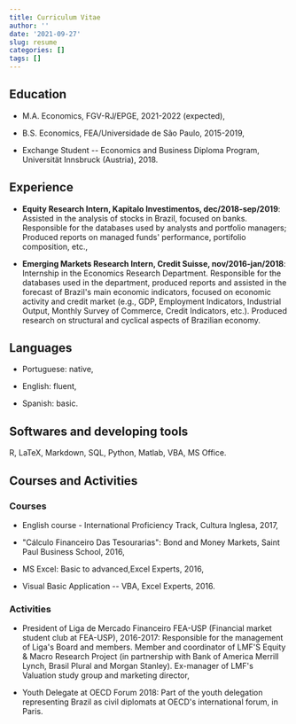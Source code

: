 ```yaml
---
title: Curriculum Vitae
author: ''
date: '2021-09-27'
slug: resume
categories: []
tags: []
---
```


## Education

-   M.A. Economics, FGV-RJ/EPGE, 2021-2022 (expected),

-   B.S. Economics, FEA/Universidade de São Paulo, 2015-2019,

-   Exchange Student -- Economics and Business Diploma Program, Universität Innsbruck (Austria), 2018.

## Experience

-   **Equity Research Intern, Kapitalo Investimentos, dec/2018-sep/2019**: Assisted in the analysis of stocks in Brazil, focused on banks. Responsible for the databases used by analysts and portfolio managers; Produced reports on managed funds' performance, portifolio composition, etc.,

-   **Emerging Markets Research Intern, Credit Suisse, nov/2016-jan/2018**: Internship in the Economics Research Department. Responsible for the databases used in the department, produced reports and assisted in the forecast of Brazil's main economic indicators, focused on economic activity and credit market (e.g., GDP, Employment Indicators, Industrial Output, Monthly Survey of Commerce, Credit Indicators, etc.). Produced research on structural and cyclical aspects of Brazilian economy.

## Languages

-   Portuguese: native,

-   English: fluent,

-   Spanish: basic.

## Softwares and developing tools

R, LaTeX, Markdown, SQL, Python, Matlab, VBA, MS Office.

## Courses and Activities

### Courses

-   English course - International Proficiency Track, Cultura Inglesa, 2017,

-   "Cálculo Financeiro Das Tesourarias": Bond and Money Markets, Saint Paul Business School, 2016,

-   MS Excel: Basic to advanced,Excel Experts, 2016,

-   Visual Basic Application -- VBA, Excel Experts, 2016.

### Activities

-   President of Liga de Mercado Financeiro FEA-USP (Financial market student club at FEA-USP), 2016-2017: Responsible for the management of Liga's Board and members. Member and coordinator of LMF'S Equity & Macro Research Project (in partnership with Bank of America Merrill Lynch, Brasil Plural and Morgan Stanley). Ex-manager of LMF's Valuation study group and marketing director,

-   Youth Delegate at OECD Forum 2018: Part of the youth delegation representing Brazil as civil diplomats at OECD's international forum, in Paris.
